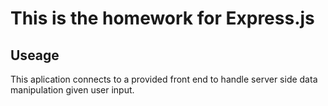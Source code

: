 # This is the homework for Express.js

## Useage

This aplication connects to a provided front end to handle server side data manipulation given user input.




